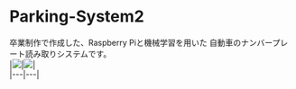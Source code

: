# Parking-System2
卒業制作で作成した、Raspberry Piと機械学習を用いた
自動車のナンバープレート読み取りシステムです。  
|![](https://cloud.githubusercontent.com/assets/12871716/24836990/d015dc3c-1d64-11e7-9565-b21173314b2d.png)|![](https://cloud.githubusercontent.com/assets/12871716/24836993/e4e7b6b2-1d64-11e7-9d8b-b76cf87396fc.png)|  
|---|---|
